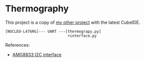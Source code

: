 # Thermography

This project is a copy of [my other project](https://github.com/araobp/stm32-mcu/tree/master/NUCLEO-F401RE/AI) with the latest CubeIDE.

```
[NUCLEO-L476RG]--- UART ---[thermograpy.py]
                            +interface.py
```

References:
- [AMG8833 I2C interface](https://industrial.panasonic.com/cdbs/www-data/pdf/ADI8000/ast-ind-177617.pdf)
